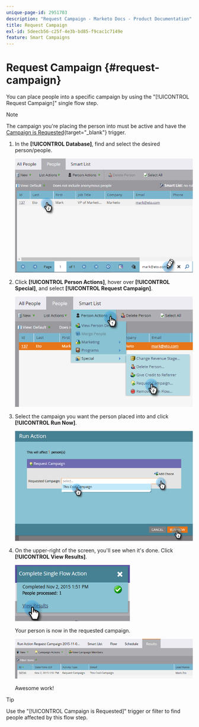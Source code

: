 ```yaml
---
unique-page-id: 2951703
description: "Request Campaign - Marketo Docs - Product Documentation"
title: Request Campaign
exl-id: 5deecb56-c25f-4e3b-bd85-f9cac1c7149e
feature: Smart Campaigns
---
```

# Request Campaign {#request-campaign}

You can place people into a specific campaign by using the "[!UICONTROL Request Campaign]" single flow step.

>[!NOTE]
>
>The campaign you're placing the person into must be active and have the [Campaign is Requested](/help/marketo/product-docs/core-marketo-concepts/smart-campaigns/using-smart-campaigns/setting-up-a-trigger-smart-campaign-for-sales-using-campaign-is-requested.md){target="_blank"} trigger.

1. In the **[!UICONTROL Database]**, find and select the desired person/people.

   ![](assets/request-campaign-1.png)

1. Click **[!UICONTROL Person Actions]**, hover over **[!UICONTROL Special]**, and select **[!UICONTROL Request Campaign]**.

   ![](assets/request-campaign-2.png)

1. Select the campaign you want the person placed into and click **[!UICONTROL Run Now]**.

   ![](assets/request-campaign-3.png)

1. On the upper-right of the screen, you'll see when it's done. Click **[!UICONTROL View Results]**.

   ![](assets/request-campaign-4.png)

   Your person is now in the requested campaign.

   ![](assets/request-campaign-5.png)

   Awesome work!

>[!TIP]
>
>Use the "[!UICONTROL Campaign is Requested]" trigger or filter to find people affected by this flow step.
